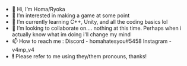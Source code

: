 - 👋 Hi, I’m Homa/Ryoka
- 👀 I’m interested in making a game at some point
- 🌱 I’m currently learning C++, Unity, and all the coding basics lol
- 💞️ I’m looking to collaborate on.... nothing at this time. Perhaps when i actually know what im doing i'll change my mind 
- 📫 How to reach me : Discord - homahatesyou#5458 Instagram - v4mp_v4
- 🕴️ Please refer to me using they/them pronouns, thanks!

<!---
homahatesyou/homahatesyou is a ✨ special ✨ repository because its `README.md` (this file) appears on your GitHub profile.
You can click the Preview link to take a look at your changes.
--->
